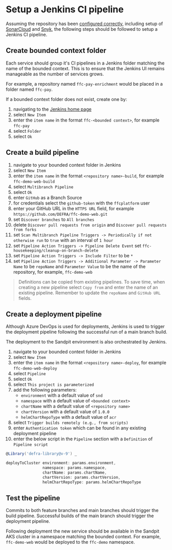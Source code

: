 # Setup a Jenkins CI pipeline

Assuming the repository has been [configured correctly](github.md), including setup of [SonarCloud](https://sonarcloud.io/) and [Snyk](https://app.snyk.io/), the following steps should be followed to setup a Jenkins CI pipeline.

## Create bounded context folder

Each service should group it's CI pipelines in a Jenkins folder matching the name of the bounded context.  This is to ensure that the Jenkins UI remains manageable as the number of services grows.

For example, a repository named `ffc-pay-enrichment` would be placed in a folder named `ffc-pay`.

If a bounded context folder does not exist, create one by:

1. navigating to the [Jenkins home page](https://jenkins-ffc.azure.defra.cloud/)
1. select `New Item`
1. enter the `item name` in the format `ffc-<bounded context>`, for example `ffc-pay`
1. select `Folder`
1. select `Ok`

## Create a build pipeline

1. navigate to your bounded context folder in Jenkins
1. select `New Item`
1. enter the `item name` in the format `<repository name>-build`, for example `ffc-demo-web-build`
1. select `Multibranch Pipeline`
1. select `Ok`
1. enter `GitHub` as a Branch Source
1. for credentials select the `github-token` with the `ffcplatform` user
1. enter your GitHub URL in the `HTTPS URL` field, for example `https://github.com/DEFRA/ffc-demo-web.git`
1. set `Discover branches` to `All branches`
1. delete `Discover pull requests from origin` and `Discover pull requests from forks`
1. set `Scan Multibranch Pipeline Triggers -> Periodically if not otherwise run` to `true` with an interval of `1 hour`
1. set `Pipeline Action Triggers -> Pipeline Delete Event` set `ffc-housekeeping/cleanup-on-branch-delete`
1. set `Pipeline Action Triggers -> Include Filter` to be `*`
1. set `Pipeline Action Triggers -> Additional Parameter -> Parameter Name` to be `repoName` and `Parameter Value` to be the name of the repository, for example, `ffc-demo-web`

> Definitions can be copied from existing pipelines.  To save time, when creating a new pipeline select `Copy from` and enter the name of an existing pipeline.  Remember to update the `repoName` and `GitHub URL` fields.

## Create a deployment pipeline

Although Azure DevOps is used for deployments, Jenkins is used to trigger the deployment pipeline following the successful run of a main branch build.  

The deployment to the Sandpit environment is also orchestrated by Jenkins.

1. navigate to your bounded context folder in Jenkins
1. select `New Item`
1. enter the `item name` in the format `<repository name>-deploy`, for example `ffc-demo-web-deploy`
1. select `Pipeline`
1. select `Ok`
1. select `This project is parameterized`
1. add the following parameters:
   - `environment` with a default value of `snd`
   - `namespace` with a default value of `<bounded context>`
   - `chartName` with a default value of `<repository name>`
   - `chartVersion` with a default value of `1.0.0`
   - `helmChartRepoType` with a default value of `acr`
1. select `Trigger builds remotely (e.g., from scripts)`
1. enter `Authentication token` which can be found in any existing deployment pipeline
1. enter the below script in the `Pipeline` section with a `Definition` of `Pipeline script`

```groovy
@Library('defra-library@v-9') _

deployToCluster environment: params.environment, 
                namespace: params.namespace, 
                chartName: params.chartName, 
                chartVersion: params.chartVersion,
                helmChartRepoType: params.helmChartRepoType
```

## Test the pipeline

Commits to both feature branches and main branches should trigger the build pipeline.  Successful builds of the main branch should trigger the deployment pipeline.

Following deployment the new service should be available in the Sandpit AKS cluster in a namespace matching the bounded context.  For example, `ffc-demo-web` would be deployed to the `ffc-demo` namespace.
